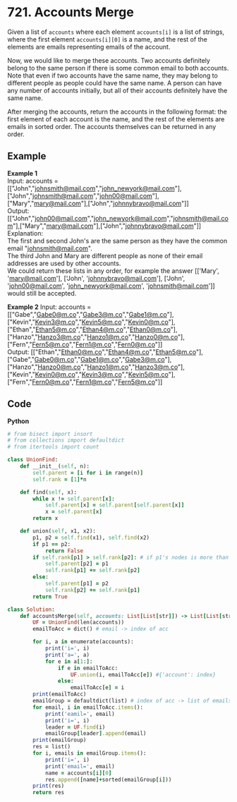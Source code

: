 # 721. Accounts Merge
Given a list of `accounts` where each element `accounts[i]` is a list of strings, where the first element `accounts[i][0]` is a name, and the rest of the elements are emails representing emails of the account.  

Now, we would like to merge these accounts. Two accounts definitely belong to the same person if there is some common email to both accounts. Note that even if two accounts have the same name, they may belong to different people as people could have the same name. A person can have any number of accounts initially, but all of their accounts definitely have the same name.

After merging the accounts, return the accounts in the following format: the first element of each account is the name, and the rest of the elements are emails in sorted order. The accounts themselves can be returned in any order.

 
## Example
**Example 1**  
Input: accounts = [["John","johnsmith@mail.com","john_newyork@mail.com"],["John","johnsmith@mail.com","john00@mail.com"],["Mary","mary@mail.com"],["John","johnnybravo@mail.com"]]  
Output: [["John","john00@mail.com","john_newyork@mail.com","johnsmith@mail.com"],["Mary","mary@mail.com"],["John","johnnybravo@mail.com"]]  
Explanation:  
The first and second John's are the same person as they have the common email "johnsmith@mail.com".  
The third John and Mary are different people as none of their email addresses are used by other accounts.  
We could return these lists in any order, for example the answer [['Mary', 'mary@mail.com'], ['John', 'johnnybravo@mail.com'], 
['John', 'john00@mail.com', 'john_newyork@mail.com', 'johnsmith@mail.com']] would still be accepted.  

**Example 2**
Input: accounts = [["Gabe","Gabe0@m.co","Gabe3@m.co","Gabe1@m.co"],["Kevin","Kevin3@m.co","Kevin5@m.co","Kevin0@m.co"],["Ethan","Ethan5@m.co","Ethan4@m.co","Ethan0@m.co"],["Hanzo","Hanzo3@m.co","Hanzo1@m.co","Hanzo0@m.co"],["Fern","Fern5@m.co","Fern1@m.co","Fern0@m.co"]]  
Output: [["Ethan","Ethan0@m.co","Ethan4@m.co","Ethan5@m.co"],["Gabe","Gabe0@m.co","Gabe1@m.co","Gabe3@m.co"],["Hanzo","Hanzo0@m.co","Hanzo1@m.co","Hanzo3@m.co"],["Kevin","Kevin0@m.co","Kevin3@m.co","Kevin5@m.co"],["Fern","Fern0@m.co","Fern1@m.co","Fern5@m.co"]]  

## Code
**Python**
```ruby
# from bisect import insort
# from collections import defaultdict
# from itertools import count

class UnionFind:
    def __init__(self, n):
        self.parent = [i for i in range(n)]
        self.rank = [1]*n

    def find(self, x):
        while x != self.parent[x]:
            self.parent[x] = self.parent[self.parent[x]]
            x = self.parent[x]
        return x

    def union(self, x1, x2):
        p1, p2 = self.find(x1), self.find(x2)
        if p1 == p2:
            return False
        if self.rank[p1] > self.rank[p2]: # if p1's nodes is more than p2.node
            self.parent[p2] = p1
            self.rank[p1] += self.rank[p2]
        else:
            self.parent[p1] = p2
            self.rank[p2] += self.rank[p1]
        return True

class Solution:
    def accountsMerge(self, accounts: List[List[str]]) -> List[List[str]]:
        UF = UnionFind(len(accounts))
        emailToAcc = dict() # email -> index of acc

        for i, a in enumerate(accounts):
            print('i=', i)
            print('a=', a)
            for e in a[1:]:
                if e in emailToAcc:
                    UF.union(i, emailToAcc[e]) #{'account': index}
                else:
                    emailToAcc[e] = i
        print(emailToAcc)
        emailGroup = defaultdict(list) # index of acc -> list of emails
        for email, i in emailToAcc.items():
            print('eamil=', email)
            print('i=', i)
            leader = UF.find(i)
            emailGroup[leader].append(email)
        print(emailGroup)
        res = list()
        for i, emails in emailGroup.items():
            print('i=', i)
            print('email=', email)
            name = accounts[i][0]
            res.append([name]+sorted(emailGroup[i]))
        print(res)
        return res
```
 
